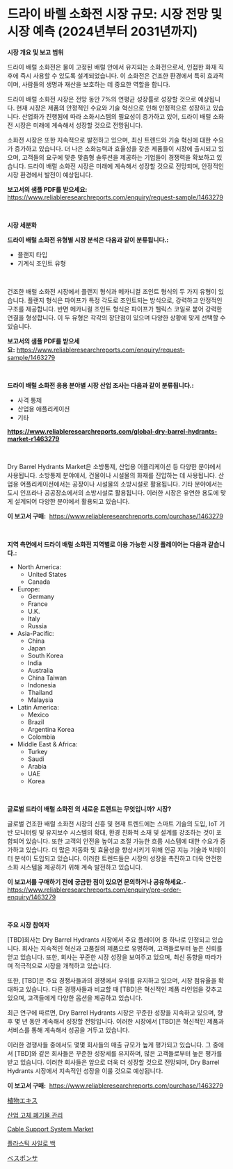 <p><h1>드라이 바렐 소화전 시장 규모: 시장 전망 및 시장 예측 (2024년부터 2031년까지)</h1></p><p><strong>시장 개요 및 보고 범위</strong></p>
<p><p>드라이 배럴 소화전은 물이 고정된 배럴 안에서 유지되는 소화전으로서, 인접한 화재 직후에 즉시 사용할 수 있도록 설계되었습니다. 이 소화전은 건조한 환경에서 특히 효과적이며, 사람들의 생명과 재산을 보호하는 데 중요한 역할을 합니다.</p><p>드라이 배럴 소화전 시장은 전망 동안 7%의 연평균 성장률로 성장할 것으로 예상됩니다. 현재 시장은 제품의 안정적인 수요와 기술 혁신으로 인해 안정적으로 성장하고 있습니다. 산업화가 진행됨에 따라 소화시스템의 필요성이 증가하고 있어, 드라이 배럴 소화전 시장은 미래에 계속해서 성장할 것으로 전망됩니다.</p><p>소화전 시장은 또한 지속적으로 발전하고 있으며, 최신 트렌드와 기술 혁신에 대한 수요가 증가하고 있습니다. 더 나은 소화능력과 효율성을 갖춘 제품들이 시장에 출시되고 있으며, 고객들의 요구에 맞춘 맞춤형 솔루션을 제공하는 기업들이 경쟁력을 확보하고 있습니다. 드라이 배럴 소화전 시장은 미래에 계속해서 성장할 것으로 전망되며, 안정적인 시장 환경에서 발전이 예상됩니다.</p></p>
<p><strong>보고서의 샘플 PDF를 받으세요:</strong> <a href="https://www.reliableresearchreports.com/enquiry/request-sample/1463279">https://www.reliableresearchreports.com/enquiry/request-sample/1463279</a></p>
<p>&nbsp;</p>
<p><strong>시장 세분화</strong></p>
<p><strong>드라이 배럴 소화전 유형별 시장 분석은 다음과 같이 분류됩니다.:</strong></p>
<p><ul><li>플랜지 타입</li><li>기계식 조인트 유형</li></ul></p>
<p>&nbsp;</p>
<p><p>건조한 배럴 소화전 시장에서 플랜지 형식과 메카니컬 조인트 형식의 두 가지 유형이 있습니다. 플랜지 형식은 파이프가 특정 각도로 조인트되는 방식으로, 강력하고 안정적인 구조를 제공합니다. 반면 메카니컬 조인트 형식은 파이프가 헬릭스 코일로 붙어 강력한 연결을 형성합니다. 이 두 유형은 각각의 장단점이 있으며 다양한 상황에 맞게 선택할 수 있습니다.</p></p>
<p><strong>보고서의 샘플 PDF를 받으세요:</strong>&nbsp;<a href="https://www.reliableresearchreports.com/enquiry/request-sample/1463279">https://www.reliableresearchreports.com/enquiry/request-sample/1463279</a></p>
<p>&nbsp;</p>
<p><strong> 드라이 배럴 소화전 응용 분야별 시장 산업 조사는 다음과 같이 분류됩니다.:</strong></p>
<p><ul><li>사격 통제</li><li>산업용 애플리케이션</li><li>기타</li></ul></p>
<p><strong><a href="https://www.reliableresearchreports.com/global-dry-barrel-hydrants-market-r1463279">https://www.reliableresearchreports.com/global-dry-barrel-hydrants-market-r1463279</a></strong></p>
<p>&nbsp;</p>
<p><p>Dry Barrel Hydrants Market은 소방통제, 산업용 어플리케이션 등 다양한 분야에서 사용됩니다. 소방통제 분야에서, 건물이나 시설물의 화재를 진압하는 데 사용됩니다. 산업용 어플리케이션에서는 공장이나 시설물의 소방시설로 활용됩니다. 기타 분야에서는 도시 인프라나 공공장소에서의 소방시설로 활용됩니다. 이러한 시장은 유연한 용도에 맞게 설계되어 다양한 분야에서 활용되고 있습니다.</p></p>
<p><strong>이 보고서 구매:</strong>&nbsp; <a href="https://www.reliableresearchreports.com/purchase/1463279">https://www.reliableresearchreports.com/purchase/1463279</a></p>
<p>&nbsp;</p>
<p><strong>지역 측면에서 드라이 배럴 소화전 지역별로 이용 가능한 시장 플레이어는 다음과 같습니다.:</strong></p>
<p><ul>
    <li>
        North America:
        <ul>
            <li>United States</li>
            <li>Canada</li>
        </ul>
    </li>
    <li>
        Europe:
        <ul>
            <li>Germany</li>
            <li>France</li>
            <li>U.K.</li>
            <li>Italy</li>
            <li>Russia</li>
        </ul>
    </li>
    <li>
        Asia-Pacific:
        <ul>
            <li>China</li>
            <li>Japan</li>
            <li>South Korea</li>
            <li>India</li>
            <li>Australia</li>
            <li>China Taiwan</li>
            <li>Indonesia</li>
            <li>Thailand</li>
            <li>Malaysia</li>
        </ul>
    </li>
    <li>
        Latin America:
        <ul>
            <li>Mexico</li>
            <li>Brazil</li>
            <li>Argentina Korea</li>
            <li>Colombia</li>
        </ul>
    </li>
    <li>
        Middle East & Africa:
        <ul>
            <li>Turkey</li>
            <li>Saudi</li>
            <li>Arabia</li>
            <li>UAE</li>
            <li>Korea</li>
        </ul>
    </li>
    </ul></p>
<p>&nbsp;</p>
<p><strong>글로벌 드라이 배럴 소화전 의 새로운 트렌드는 무엇입니까? 시장?</strong></p>
<p><p>글로벌 건조한 배럴 소화전 시장의 신흥 및 현재 트렌드에는 스마트 기술의 도입, IoT 기반 모니터링 및 유지보수 시스템의 확대, 환경 친화적 소재 및 설계를 강조하는 것이 포함되어 있습니다. 또한 고객의 안전을 높이고 조절 가능한 흐름 시스템에 대한 수요가 증가하고 있습니다. 더 많은 자동화 및 효율성을 향상시키기 위해 인공 지능 기술과 빅데이터 분석이 도입되고 있습니다. 이러한 트렌드들은 시장의 성장을 촉진하고 더욱 안전한 소화 시스템을 제공하기 위해 계속 발전하고 있습니다.</p></p>
<p><strong>이 보고서를 구매하기 전에 궁금한 점이 있으면 문의하거나 공유하세요.</strong>- <a href="https://www.reliableresearchreports.com/enquiry/pre-order-enquiry/1463279">https://www.reliableresearchreports.com/enquiry/pre-order-enquiry/1463279</a></p>
<p>&nbsp;</p>
<p><strong>주요 시장 참여자</strong></p>
<p><p>[TBD]회사는 Dry Barrel Hydrants 시장에서 주요 플레이어 중 하나로 인정되고 있습니다. 회사는 지속적인 혁신과 고품질의 제품으로 유명하며, 고객들로부터 높은 신뢰를 얻고 있습니다. 또한, 회사는 꾸준한 시장 성장을 보여주고 있으며, 최신 동향을 따라가며 적극적으로 시장을 개척하고 있습니다. </p><p>또한, [TBD]은 주요 경쟁사들과의 경쟁에서 우위를 유지하고 있으며, 시장 점유율을 확대하고 있습니다. 다른 경쟁사들과 비교할 때 [TBD]은 혁신적인 제품 라인업을 갖추고 있으며, 고객들에게 다양한 옵션을 제공하고 있습니다.</p><p>최근 연구에 따르면, Dry Barrel Hydrants 시장은 꾸준한 성장을 지속하고 있으며, 향후 몇 년 동안 계속해서 성장할 전망입니다. 이러한 시장에서 [TBD]은 혁신적인 제품과 서비스를 통해 계속해서 성공을 거두고 있습니다.</p><p>이러한 경쟁사들 중에서도 몇몇 회사들의 매출 규모가 높게 평가되고 있습니다. 그 중에서 [TBD]와 같은 회사들은 꾸준한 성장세를 유지하며, 많은 고객들로부터 높은 평가를 받고 있습니다. 이러한 회사들은 앞으로 더욱 더 성장할 것으로 전망되며, Dry Barrel Hydrants 시장에서 지속적인 성장을 이룰 것으로 예상됩니다.</p></p>
<p><strong>이 보고서 구매:</strong>&nbsp;&nbsp;<a href="https://www.reliableresearchreports.com/purchase/1463279">https://www.reliableresearchreports.com/purchase/1463279</a></p>
<p><p><a href="https://medium.com/@nic.neale/%E6%A4%8D%E7%89%A9%E6%8A%BD%E5%87%BA%E7%89%A9%E5%B8%82%E5%A0%B4-%E5%B8%82%E5%A0%B4cagr-%E5%B8%82%E5%A0%B4%E3%83%88%E3%83%AC%E3%83%B3%E3%83%89-%E6%88%90%E9%95%B7%E6%88%A6%E7%95%A5%E3%81%AB%E3%81%A4%E3%81%84%E3%81%A6%E3%81%AE%E6%B4%9E%E5%AF%9F-a615c2cd911f">植物エキス</a></p><p><a href="https://medium.com/@leigh.tymms/%EC%82%B0%EC%97%85-%EA%B3%A0%ED%98%95-%ED%8F%90%EA%B8%B0%EB%AC%BC-%EA%B4%80%EB%A6%AC-%EC%8B%9C%EC%9E%A5-%EB%B3%B4%EA%B3%A0%EC%84%9C%EB%8A%94-%EC%9D%B4-%EC%8B%9C%EC%9E%A5%EC%9D%98-%EC%B5%9C%EC%8B%A0-%ED%8A%B8%EB%A0%8C%EB%93%9C%EC%99%80-%EC%84%B1%EC%9E%A5-%EA%B8%B0%ED%9A%8C%EB%A5%BC-%EB%B0%9D%ED%98%80%EC%A4%8D%EB%8B%88%EB%8B%A4-1c9bd9b87a51">산업 고체 폐기물 관리</a></p><p><a href="https://github.com/PeterParrish5/Market-Research-Report-List-4/blob/main/cable-support-system-market.md">Cable Support System Market</a></p><p><a href="https://medium.com/@twix678568/%ED%94%8C%EB%9D%BC%EC%8A%A4%ED%8B%B1-%EC%82%AC%EC%9D%BC%EB%A1%9C-%EB%B0%B1-%EC%8B%9C%EC%9E%A5-%EA%B7%9C%EB%AA%A8%EC%99%80-%EC%8B%9C%EC%9E%A5-%EB%8F%99%ED%96%A5-%EC%82%B0%EC%97%85-%EC%A0%84%EB%B0%98%EC%A0%81%EC%9D%B8-%EA%B0%9C%EC%9A%94-2024%EB%85%84%EB%B6%80%ED%84%B0-2031%EB%85%84%EA%B9%8C%EC%A7%80-5ee9ab03f3ad">플라스틱 사일로 백</a></p><p><a href="https://medium.com/@evans21bill/%E3%83%99%E3%82%BD%E3%83%B3%E3%82%B5%E5%B8%82%E5%A0%B4-%E5%B8%82%E5%A0%B4%E3%81%AEcagr-%E5%B8%82%E5%A0%B4%E3%83%88%E3%83%AC%E3%83%B3%E3%83%89-%E6%88%90%E9%95%B7%E6%88%A6%E7%95%A5%E3%81%AB%E9%96%A2%E3%81%99%E3%82%8B%E6%B4%9E%E5%AF%9F-ccc9e6fffa18">ベスポンサ</a></p></p>